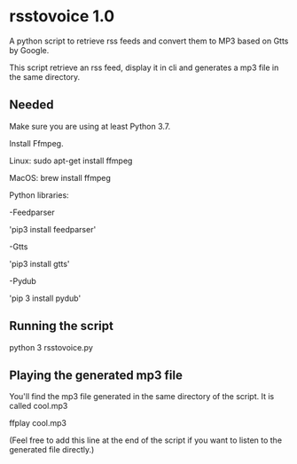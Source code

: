 # rsstovoice 1.0

A python script to retrieve  rss feeds and convert them to MP3 based on Gtts by Google. 


This script retrieve an rss feed, display it in cli and generates a mp3 file in the same directory.

Needed
------

Make sure you are using at least Python 3.7.

Install Ffmpeg.

Linux:
sudo apt-get install ffmpeg

MacOS:
brew install ffmpeg

Python libraries:

-Feedparser

'pip3 install feedparser'

-Gtts

'pip3 install gtts'


-Pydub

'pip 3 install pydub'

Running the script 
------------------

python 3 rsstovoice.py

Playing the generated mp3 file
------------------------------

You'll find the mp3 file generated in the same directory of the script.
It is called cool.mp3

ffplay cool.mp3

(Feel free to add this line at the end of the script if you want to listen to the generated file directly.)






